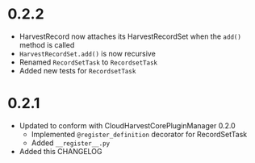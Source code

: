 # 0.2.2
- HarvestRecord now attaches its HarvestRecordSet when the `add()` method is called
- `HarvestRecordSet.add()` is now recursive
- Renamed `RecordSetTask` to `RecordsetTask`
- Added new tests for `RecordsetTask`

# 0.2.1
- Updated to conform with CloudHarvestCorePluginManager 0.2.0
  - Implemented `@register_definition` decorator for RecordSetTask
  - Added `__register__.py`
- Added this CHANGELOG
